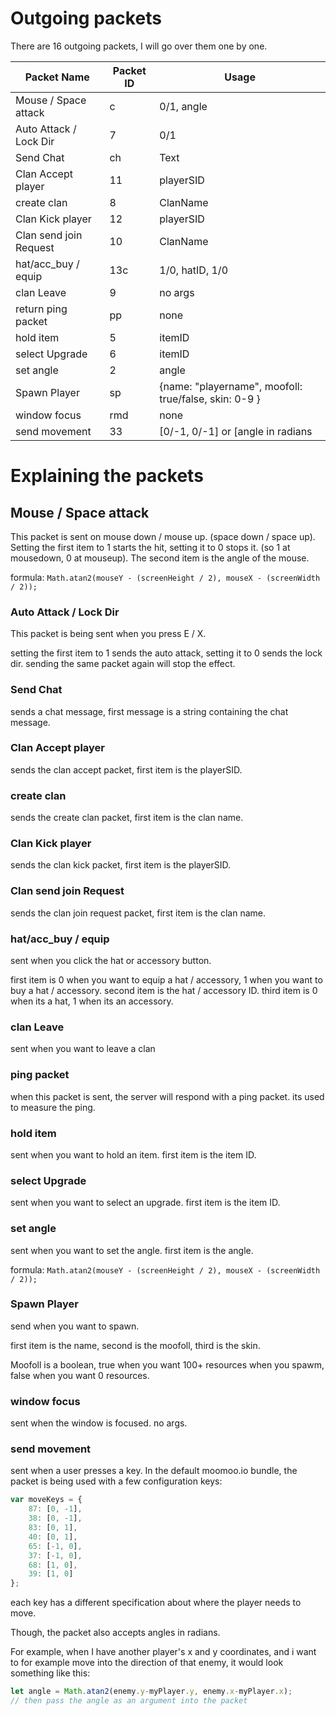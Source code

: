 # Outgoing packets
There are 16 outgoing packets, I will go over them one by one.

| Packet Name            	| Packet ID 	| Usage                                                 	|
|------------------------	|-----------	|-------------------------------------------------------	|
| Mouse / Space attack   	| c         	| 0/1, angle                                            	|
| Auto Attack / Lock Dir   	| 7         	| 0/1                                                   	|
| Send Chat              	| ch        	| Text                                                  	|
| Clan Accept player     	| 11        	| playerSID                                             	|
| create clan            	| 8         	| ClanName                                              	|
| Clan Kick player       	| 12        	| playerSID                                             	|
| Clan send join Request 	| 10        	| ClanName                                              	|
| hat/acc_buy / equip    	| 13c       	| 1/0, hatID, 1/0                                       	|
| clan Leave             	| 9         	| no args                                               	|
| return ping packet     	| pp        	| none                                                  	|
| hold item              	| 5         	| itemID                                                	|
| select Upgrade         	| 6         	| itemID                                                	|
| set angle              	| 2         	| angle                                                 	|
| Spawn Player           	| sp        	| {name: "playername", moofoll: true/false, skin: 0-9 } 	|
| window focus           	| rmd       	| none                                                  	|
| send movement          	| 33        	| [0/-1, 0/-1] or [angle in radians                      	|



# Explaining the packets

## Mouse / Space attack
This packet is sent on mouse down / mouse up. (space down / space up). Setting the first item to 1 starts the hit, setting it to 0 stops it. (so 1 at mousedown, 0 at mouseup). The second item is the angle of the mouse.

formula: `Math.atan2(mouseY - (screenHeight / 2), mouseX - (screenWidth / 2));`

### Auto Attack / Lock Dir

This packet is being sent when you press E / X.

setting the first item to 1 sends the auto attack, setting it to 0 sends the lock dir.
sending the same packet again will stop the effect.

### Send Chat

sends a chat message, first message is a string containing the chat message.

### Clan Accept player

sends the clan accept packet, first item is the playerSID.

### create clan

sends the create clan packet, first item is the clan name.

### Clan Kick player

sends the clan kick packet, first item is the playerSID.

### Clan send join Request

sends the clan join request packet, first item is the clan name.

### hat/acc_buy / equip

sent when you click the hat or accessory button.

first item is 0 when you want to equip a hat / accessory, 1 when you want to buy a hat / accessory. second item is the hat / accessory ID. third item is 0 when its a hat, 1 when its an accessory.

### clan Leave
sent when you want to leave a clan

### ping packet
when this packet is sent, the server will respond with a ping packet. its used to measure the ping.

### hold item
sent when you want to hold an item. first item is the item ID.

### select Upgrade
sent when you want to select an upgrade. first item is the item ID.

### set angle

sent when you want to set the angle. first item is the angle.

formula: `Math.atan2(mouseY - (screenHeight / 2), mouseX - (screenWidth / 2));`

### Spawn Player

send when you want to spawn.

first item is the name, second is the moofoll, third is the skin.

Moofoll is a boolean, true when you want 100+ resources when you spawm, false when you want 0 resources.

### window focus

sent when the window is focused. no args.

### send movement

sent when a user presses a key. In the default moomoo.io bundle, the packet is being used with a few configuration keys:

```js
var moveKeys = {
    87: [0, -1],
    38: [0, -1],
    83: [0, 1],
    40: [0, 1],
    65: [-1, 0],
    37: [-1, 0],
    68: [1, 0],
    39: [1, 0]
};
```

each key has a different specification about where the player needs to move.

Though, the packet also accepts angles in radians.

For example, when I have another player's x and y coordinates, and i want to for example move into the direction of that enemy, it would look something like this:

```js
let angle = Math.atan2(enemy.y-myPlayer.y, enemy.x-myPlayer.x);
// then pass the angle as an argument into the packet
```



